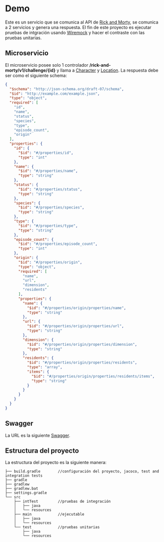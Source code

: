 # Demo

Este es un servicio que se comunica al API de [Rick and Morty](https://rickandmortyapi.com/), se comunica a 2 servicios y genera una respuesta. El fin de este proyecto es ejecutar pruebas de intgración usando [Wiremock](https://wiremock.org/) y hacer el contraste con las pruebas unitarias. 

## Microservicio

El microservicio posee solo 1 controlador **/rick-and-morty/v1/challenge/{id}** y llama a  [Character](https://rickandmortyapi.com/documentation/#character-schema) y [Location](https://rickandmortyapi.com/documentation/#location-schema). La respuesta debe ser como el siguiente schema: 

```json
{
  "$schema": "http://json-schema.org/draft-07/schema",
  "$id": "http://example.com/example.json",
  "type": "object",
  "required": [
    "id",
    "name",
    "status",
    "species",
    "type",
    "episode_count",
    "origin"
  ],
  "properties": {
    "id": {
      "$id": "#/properties/id",
      "type": "int"
    },
    "name": {
      "$id": "#/properties/name",
      "type": "string"
    },
    "status": {
      "$id": "#/properties/status",
      "type": "string"
    },
    "species": {
      "$id": "#/properties/species",
      "type": "string"
    },
    "type": {
      "$id": "#/properties/type",
      "type": "string"
    },
    "episode_count": {
      "$id": "#/properties/episode_count",
      "type": "int"
    },
    "origin": {
      "$id": "#/properties/origin",
      "type": "object",
      "required": [
        "name",
        "url",
        "dimension",
        "residents"
      ],
      "properties": {
        "name": {
          "$id": "#/properties/origin/properties/name",
          "type": "string"
        },
        "url": {
          "$id": "#/properties/origin/properties/url",
          "type": "string"
        },
        "dimension": {
          "$id": "#/properties/origin/properties/dimension",
          "type": "string"
        },
        "residents": {
          "$id": "#/properties/origin/properties/residents",
          "type": "array",
          "items": {
            "$id": "#/properties/origin/properties/residents/items",
            "type": "string"
          }
        }
      }
    }
  }
}
```

## Swagger 

La URL es la siguiente [Swagger](http://localhost:8080/swagger-ui/index.html).

## Estructura del proyecto 

La estructura del proyecto es la siguiente manera: 

```
├── build.gradle        //configuración del proyecto, jacoco, test and integration tests
├── gradle
├── gradlew
├── gradlew.bat
├── settings.gradle
└── src
    ├── intTest         //pruebas de integración
    │   ├── java
    │   └── resources
    ├── main            //ejecutable
    │   ├── java
    │   └── resources
    └── test            //pruebas unitarias
        ├── java
        └── resources
```


